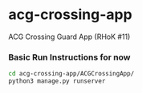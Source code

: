 # acg-crossing-app
ACG Crossing Guard App (RHoK #11)

### Basic Run Instructions for now

```bash
cd acg-crossing-app/ACGCrossingApp/
python3 manage.py runserver
```